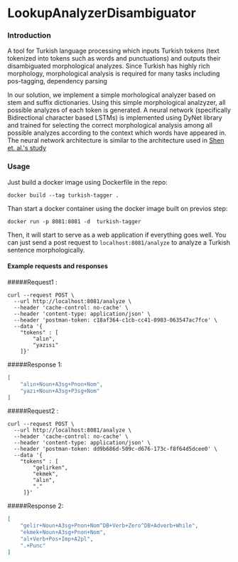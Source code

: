 # LookupAnalyzerDisambiguator

### Introduction 
A tool for Turkish language processing which inputs Turkish tokens (text tokenized into tokens such as words and punctuations) and outputs their disambiguated morphological analyzes.
Since Turkish has highly rich morphology, morphological analysis is required for many tasks including pos-tagging, dependency parsing


In our solution, we implement a simple morhological analyzer based on stem and suffix dictionaries.
Using this simple morphological analzyzer, all possible analyzes of each token is generated.
A neural network (specifically Bidirectional character based LSTMs) is implemented using DyNet library and trained for selecting the correct morphological analysis among all possible analyzes according to the context which words have appeared in.
The neural network architecture is similar to the architecture used in [Shen et. al.'s study](http://www.aclweb.org/anthology/C16-1018)


### Usage
Just build a docker image using Dockerfile in the repo:

```commandline 
docker build --tag turkish-tagger .
```

Than start a docker container using the docker image built on previos step:

```commandline
docker run -p 8081:8081 -d  turkish-tagger
```

Then, it will start to serve as a  web application if everything goes well.
You can just send a post request to `localhost:8081/analyze` to analyze a Turkish sentence morphologically.

#### Example requests and responses

#####Request1 :
```cURL 
curl --request POST \
  --url http://localhost:8081/analyze \
  --header 'cache-control: no-cache' \
  --header 'content-type: application/json' \
  --header 'postman-token: c18af364-c1cb-cc41-0903-063547ac7fce' \
  --data '{
    "tokens" : [
        "alın",
        "yazısı"
    ]}'
```

#####Response 1:
```json
[
    "alın+Noun+A3sg+Pnon+Nom",
    "yazı+Noun+A3sg+P3sg+Nom"
]
```

#####Request2 :
```cURL 
curl --request POST \
  --url http://localhost:8081/analyze \
  --header 'cache-control: no-cache' \
  --header 'content-type: application/json' \
  --header 'postman-token: dd9b686d-509c-d676-173c-f8f64d5dcee0' \
  --data '{
    "tokens" : [
        "gelirken",
        "ekmek",
        "alın",
        "."
     ]}'
```

#####Response 2:
```json
[
    "gelir+Noun+A3sg+Pnon+Nom^DB+Verb+Zero^DB+Adverb+While",
    "ekmek+Noun+A3sg+Pnon+Nom",
    "al+Verb+Pos+Imp+A2pl",
    ".+Punc"
]
```


